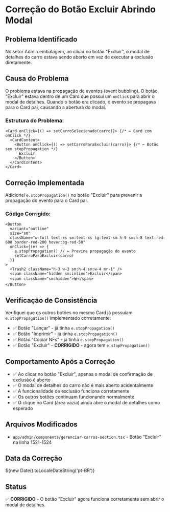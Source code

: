 # Correção do Botão Excluir Abrindo Modal

## Problema Identificado

No setor Admin embalagem, ao clicar no botão "Excluir", o modal de detalhes do carro estava sendo aberto em vez de executar a exclusão diretamente.

## Causa do Problema

O problema estava na propagação de eventos (event bubbling). O botão "Excluir" estava dentro de um Card que possui um `onClick` para abrir o modal de detalhes. Quando o botão era clicado, o evento se propagava para o Card pai, causando a abertura do modal.

### Estrutura do Problema:

```tsx
<Card onClick={() => setCarroSelecionado(carro)}> {/* ← Card com onClick */}
  <CardContent>
    <Button onClick={() => setCarroParaExcluir(carro)}> {/* ← Botão sem stopPropagation */}
      Excluir
    </Button>
  </CardContent>
</Card>
```

## Correção Implementada

Adicionei `e.stopPropagation()` no botão "Excluir" para prevenir a propagação do evento para o Card pai.

### Código Corrigido:

```tsx
<Button
  variant="outline"
  size="sm"
  className="w-full text-xs sm:text-xs lg:text-sm h-9 sm:h-8 text-red-600 border-red-200 hover:bg-red-50"
  onClick={(e) => {
    e.stopPropagation() // ← Previne propagação do evento
    setCarroParaExcluir(carro)
  }}
>
  <Trash2 className="h-3 w-3 sm:h-4 sm:w-4 mr-1" />
  <span className="hidden sm:inline">Excluir</span>
  <span className="sm:hidden">🗑️</span>
</Button>
```

## Verificação de Consistência

Verifiquei que os outros botões no mesmo Card já possuíam `e.stopPropagation()` implementado corretamente:

- ✅ Botão "Lançar" - já tinha `e.stopPropagation()`
- ✅ Botão "Imprimir" - já tinha `e.stopPropagation()`
- ✅ Botão "Copiar NFs" - já tinha `e.stopPropagation()`
- ✅ Botão "Excluir" - **CORRIGIDO** - agora tem `e.stopPropagation()`

## Comportamento Após a Correção

- ✅ Ao clicar no botão "Excluir", apenas o modal de confirmação de exclusão é aberto
- ✅ O modal de detalhes do carro não é mais aberto acidentalmente
- ✅ A funcionalidade de exclusão funciona corretamente
- ✅ Os outros botões continuam funcionando normalmente
- ✅ O clique no Card (área vazia) ainda abre o modal de detalhes como esperado

## Arquivos Modificados

- `app/admin/components/gerenciar-carros-section.tsx` - Botão "Excluir" na linha 1521-1524

## Data da Correção

${new Date().toLocaleDateString('pt-BR')}

## Status

✅ **CORRIGIDO** - O botão "Excluir" agora funciona corretamente sem abrir o modal de detalhes.
